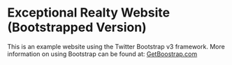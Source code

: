 # Exceptional Realty Website (Bootstrapped Version)

This is an example website using the Twitter Bootstrap v3 framework.
More information on using Bootstrap can be found at:
[GetBoostrap.com](http://getbookstrap.com)
